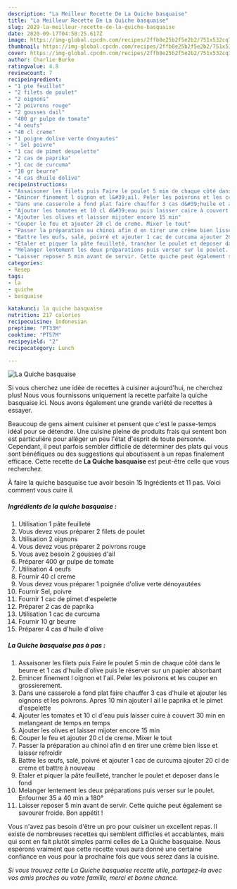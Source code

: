 ```yaml
---
description: "La Meilleur Recette De La Quiche basquaise"
title: "La Meilleur Recette De La Quiche basquaise"
slug: 2029-la-meilleur-recette-de-la-quiche-basquaise
date: 2020-09-17T04:58:25.617Z
image: https://img-global.cpcdn.com/recipes/2ffb8e25b2f5e2b2/751x532cq70/la-quiche-basquaise-photo-principale-de-la-recette.jpg
thumbnail: https://img-global.cpcdn.com/recipes/2ffb8e25b2f5e2b2/751x532cq70/la-quiche-basquaise-photo-principale-de-la-recette.jpg
cover: https://img-global.cpcdn.com/recipes/2ffb8e25b2f5e2b2/751x532cq70/la-quiche-basquaise-photo-principale-de-la-recette.jpg
author: Charlie Burke
ratingvalue: 4.8
reviewcount: 7
recipeingredient:
- "1 pte feuillet"
- "2 filets de poulet"
- "2 oignons"
- "2 poivrons rouge"
- "2 gousses dail"
- "400 gr pulpe de tomate"
- "4 oeufs"
- "40 cl creme"
- "1 poigne dolive verte dnoyautes"
- " Sel poivre"
- "1 cac de pimet despelette"
- "2 cas de paprika"
- "1 cac de curcuma"
- "10 gr beurre"
- "4 cas dhuile dolive"
recipeinstructions:
- "Assaisoner les filets puis Faire le poulet 5 min de chaque côté dans le beurre et 1 cas d&#39;huile d&#39;olive puis le réserver sur un papier absorbant"
- "Emincer finement l oignon et l&#39;ail. Peler les poivrons et les couper en grossierement."
- "Dans une casserole a fond plat faire chauffer 3 cas d&#39;huile et ajouter les oignons et les poivrons. Apres 10 min ajouter l ail le paprika et le pimet d&#39;espelette"
- "Ajouter les tomates et 10 cl d&#39;eau puis laisser cuire à couvert 30 min en melangeant de temps en temps"
- "Ajouter les olives et laisser mijoter encore 15 min"
- "Couper le feu et ajouter 20 cl de creme. Mixer le tout"
- "Passer la préparation au chinoi afin d en tirer une crème bien lisse et laisser refroidir"
- "Battre les œufs, salé, poivré et ajouter 1 cac de curcuma ajouter 20 cl de creme et battre à nouveau"
- "Etaler et piquer la pâte feuilleté, trancher le poulet et deposer dans le fond"
- "Melanger lentement les deux préparations puis verser sur le poulet. Enfourner 35 a 40 min a 180°"
- "Laisser reposer 5 min avant de servir. Cette quiche peut également se savourer froide. Bon appétit !"
categories:
- Resep
tags:
- la
- quiche
- basquaise

katakunci: la quiche basquaise 
nutrition: 217 calories
recipecuisine: Indonesian
preptime: "PT33M"
cooktime: "PT57M"
recipeyield: "2"
recipecategory: Lunch

---
```



![La Quiche basquaise](https://img-global.cpcdn.com/recipes/2ffb8e25b2f5e2b2/751x532cq70/la-quiche-basquaise-photo-principale-de-la-recette.jpg)

Si vous cherchez une idée de recettes à cuisiner aujourd'hui, ne cherchez plus! Nous vous fournissons uniquement la recette parfaite la quiche basquaise ici. Nous avons également une grande variété de recettes à essayer.

Beaucoup de gens aiment cuisiner et pensent que c'est le passe-temps idéal pour se détendre. Une cuisine pleine de produits frais qui sentent bon est particulière pour alléger un peu l'état d'esprit de toute personne. Cependant, il peut parfois sembler difficile de déterminer des plats qui vous sont bénéfiques ou des suggestions qui aboutissent à un repas finalement efficace. Cette recette de <strong> La Quiche basquaise </strong> est peut-être celle que vous recherchez.

<!--inarticleads1-->

À faire la quiche basquaise tue avoir besoin 15 Ingrédients et 11 pas. Voici comment vous cuire il.

##### Ingrédients de la quiche basquaise :

1. Utilisation 1 pâte feuilleté
1. Vous devez vous préparer 2 filets de poulet
1. Utilisation 2 oignons
1. Vous devez vous préparer 2 poivrons rouge
1. Vous avez besoin 2 gousses d&#39;ail
1. Préparer 400 gr pulpe de tomate
1. Utilisation 4 oeufs
1. Fournir 40 cl creme
1. Vous devez vous préparer 1 poignée d&#39;olive verte dénoyautées
1. Fournir  Sel, poivre
1. Fournir 1 cac de pimet d&#39;espelette
1. Préparer 2 cas de paprika
1. Utilisation 1 cac de curcuma
1. Fournir 10 gr beurre
1. Préparer 4 cas d&#39;huile d&#39;olive




<!--inarticleads2-->

##### La Quiche basquaise pas à pas :

1. Assaisoner les filets puis Faire le poulet 5 min de chaque côté dans le beurre et 1 cas d&#39;huile d&#39;olive puis le réserver sur un papier absorbant
1. Emincer finement l oignon et l&#39;ail. Peler les poivrons et les couper en grossierement.
1. Dans une casserole a fond plat faire chauffer 3 cas d&#39;huile et ajouter les oignons et les poivrons. Apres 10 min ajouter l ail le paprika et le pimet d&#39;espelette
1. Ajouter les tomates et 10 cl d&#39;eau puis laisser cuire à couvert 30 min en melangeant de temps en temps
1. Ajouter les olives et laisser mijoter encore 15 min
1. Couper le feu et ajouter 20 cl de creme. Mixer le tout
1. Passer la préparation au chinoi afin d en tirer une crème bien lisse et laisser refroidir
1. Battre les œufs, salé, poivré et ajouter 1 cac de curcuma ajouter 20 cl de creme et battre à nouveau
1. Etaler et piquer la pâte feuilleté, trancher le poulet et deposer dans le fond
1. Melanger lentement les deux préparations puis verser sur le poulet. Enfourner 35 a 40 min a 180°
1. Laisser reposer 5 min avant de servir. Cette quiche peut également se savourer froide. Bon appétit !




<!--inarticleads1-->

<p>
Vous n'avez pas besoin d'être un pro pour cuisiner un excellent repas. Il existe de nombreuses recettes qui semblent difficiles et accablantes, mais qui sont en fait plutôt simples parmi celles de La Quiche basquaise. Nous espérons vraiment que cette recette vous aura donné une certaine confiance en vous pour la prochaine fois que vous serez dans la cuisine.
</p>

<p>
<i>Si vous trouvez cette La Quiche basquaise recette utile, partagez-la avec vos amis proches ou votre famille, merci et bonne chance.</i>
</p>
